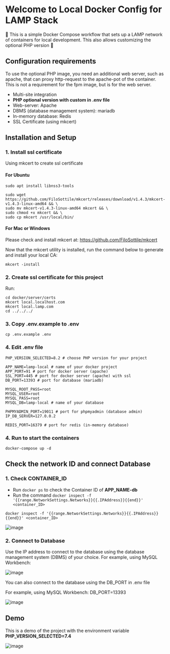 # Welcome to Local Docker Config for LAMP Stack

:whale: This is a simple Docker Compose workflow that sets up a LAMP network of containers for local development. This also allows customizing the optional PHP version :elephant:

## Configuration requirements

To use the optional PHP image, you need an additional web server, such as apache, that can proxy http-request to the apache-pot of the container. This is not a requirement for the fpm image, but is for the web server.

 - Multi-site integration
 - **PHP optional version with custom in .env file**
 - Web-server: Apache
 - DBMS (database management system): mariadb
 - In-memory database: Redis
 - SSL Certificate (using mkcert)
 
## Installation and Setup

### 1. Install ssl certificate
Using mkcert to create ssl certificate

#### For Ubuntu

```shell
sudo apt install libnss3-tools

sudo wget https://github.com/FiloSottile/mkcert/releases/download/v1.4.3/mkcert-v1.4.3-linux-amd64 && \
sudo mv mkcert-v1.4.3-linux-amd64 mkcert && \
sudo chmod +x mkcert && \
sudo cp mkcert /usr/local/bin/
```
#### For Mac or Windows

Please check and install mkcert at: https://github.com/FiloSottile/mkcert

Now that the mkcert utility is installed, run the command below to generate and install your local CA:

```shell
mkcert -install
```

### 2. Create ssl certificate for this project

Run:

```shell
cd docker/server/certs
mkcert local.localhost.com
mkcert local.lamp.com
cd ../../../
```

### 3. Copy .env.example to .env

```shell
cp .env.example .env
```

### 4. Edit .env file

```dotenv
PHP_VERSION_SELECTED=8.2 # choose PHP version for your project

APP_NAME=lamp-local # name of your docker project
APP_PORT=91 # port for docker server (apache)
SSL_PORT=445 # port for docker server (apache) with ssl
DB_PORT=13393 # port for database (mariadb)

MYSQL_ROOT_PASS=root
MYSQL_USER=root
MYSQL_PASS=root
MYSQL_DB=lamp-local # name of your database

PHPMYADMIN_PORT=19011 # port for phpmyadmin (database admin)
IP_DB_SERVER=127.0.0.2

REDIS_PORT=16379 # port for redis (in-memory database)
```

### 4. Run to start the containers

```shell
docker-compose up -d
```

## Check the network ID and connect Database

### 1. Check CONTAINER_ID
- Run `docker ps` to check the Container ID of **APP_NAME-db**
- Run the command `docker inspect -f '{{range.NetworkSettings.Networks}}{{.IPAddress}}{{end}}' <container_ID>`

```shell
docker inspect -f '{{range.NetworkSettings.Networks}}{{.IPAddress}}{{end}}' <container_ID>
```

![image](https://imgur.com/eXqHQVb.png)

### 2. Connect to Database

Use the IP address to connect to the database using the database management system (DBMS) of your choice. For example, using MySQL Workbench:

![image](https://user-images.githubusercontent.com/35853002/232210044-7dd5aafa-352f-45d8-ba99-82cb792b1066.png)

You can also connect to the database using the DB_PORT in .env file

For example, using MySQL Workbench: DB_PORT=13393

![image](https://user-images.githubusercontent.com/35853002/232210171-af56d440-c9f0-4477-a1a7-338b86995cd7.png)

## Demo

This is a demo of the project with the environment variable **PHP_VERSION_SELECTED=7.4**

![image](https://user-images.githubusercontent.com/35853002/184285134-88e43cd9-d9dd-4110-bda3-c7fb8840835d.png)
